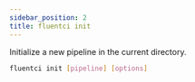 ```yaml
---
sidebar_position: 2
title: fluentci init
---
```


Initialize a new pipeline in the current directory.

```bash
fluentci init [pipeline] [options]
```